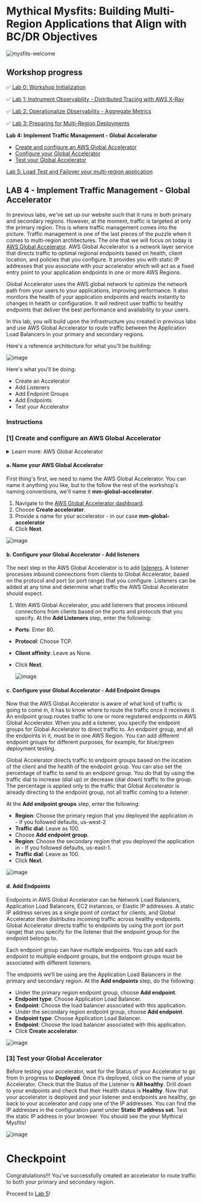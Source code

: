 # Mythical Mysfits: Building Multi-Region Applications that Align with BC/DR Objectives

![mysfits-welcome](../images/mysfits-welcome.png)

## Workshop progress
✅ [Lab 0: Workshop Initialization](../lab-0-init)

✅ [Lab 1: Instrument Observability - Distributed Tracing with AWS X-Ray](../lab-1-xray)

✅ [Lab 2: Operationalize Observability - Aggregate Metrics](../lab-2-agg)

✅ [Lab 3: Preparing for Multi-Region Deployments](../lab-3-mr-prep)

**Lab 4: Implement Traffic Management - Global Accelerator**

* [Create and configure an AWS Global Accelerator](#1-create-and-configure-an-aws-global-accelerator)
* [Configure your Global Accelerator](#2-configure-your-global-accelerator)
* [Test your Global Accelerator](#3-test-your-global-accelerator)

[Lab 5: Load Test and Failover your multi-region application](../lab-5-loadtest)

## LAB 4 - Implement Traffic Management - Global Accelerator

In previous labs, we've set up our website such that it runs in both primary and secondary regions. However, at the moment, traffic is targeted at only the primary region. This is where traffic management comes into the picture. Traffic management is one of the last pieces of the puzzle when it comes to multi-region architectures. The one that we will focus on today is [AWS Global Accelerator](https://aws.amazon.com/global-accelerator/). AWS Global Accelerator is a network layer service that directs traffic to optimal regional endpoints based on health, client location, and policies that you configure. It provides you with static IP addresses that you associate with your accelerator which will act as a fixed entry point to your application endpoints in one or more AWS Regions.

Global Accelerator uses the AWS global network to optimize the network path from your users to your applications, improving performance. It also monitors the health of your application endpoints and reacts instantly to changes in health or configuration. It will redirect user traffic to healthy endpoints that deliver the best performance and availability to your users.

In this lab, you will build upon the infrastructure you created in previous labs and use AWS Global Accelerator to route traffic between the Application Load Balancers in your primary and secondary regions.

Here's a reference architecture for what you'll be building:

![image](images/04-global-accelerator-architecture.png)

Here's what you'll be doing:
* Create an Accelerator
* Add Listeners
* Add Endpoint Groups
* Add Endpoints
* Test your Accelerator

### Instructions

### [1] Create and configure an AWS Global Accelerator

<details>
<summary>Learn more: AWS Global Accelerator</summary>
By default, AWS Global Accelerator will provision two (2) static IP addresses. These IP addresses are anycast from AWS edge locations so they allow access to your users from anywhere in the world and they will be automatically routed to the nearest edge to enter the AWS network. This allows you to use static IP addressing to access your application instead of DNS.

When routing, AWS Global Accelerator continues to use ALB/ELB health checks to ensure your application is up and running before routing traffic. If the health status of your application changes, AWS Global ACcelerator will route traffic to the next available endpoint. One of the benefits is that this allows you to focus on the application itself instead of working around client DNS caching for failovers.

Further reading:
* [AWS Global Accelerator FAQ](https://aws.amazon.com/global-accelerator/faqs/)
* [AWS Global Accelerator for Availability and Performance](https://aws.amazon.com/blogs/aws/new-aws-global-accelerator-for-availability-and-performance/)
</details>

#### a. Name your AWS Global Accelerator

First thing's first, we need to name the AWS Global Accelerator. You can name it anything you like, but to the follow the rest of the workshop's naming conventions, we'll name it **mm-global-accelerator**.

1. Navigate to the [AWS Global Accelerator dashboard](https://us-west-2.console.aws.amazon.com/ec2/v2/home?region=us-west-2#GlobalAcceleratorDashboard:).
2. Choose **Create accelerator**.
3. Provide a name for your accelerator - in our case **mm-global-accelerator**
4. Click **Next**.

  ![image](images/04-global-acc-name.png)

#### b. Configure your Global Accelerator - Add listeners

The next step in the AWS Global Accelerator is to add [listeners](https://docs.aws.amazon.com/global-accelerator/latest/dg/about-listeners.html). A listener processes inbound connections from clients to Global Accelerator, based on the protocol and port (or port range) that you configure. Listeners can be added at any time and determine what traffic the AWS Global Accelerator should expect.

1. With AWS Global Accelerator, you add listeners that process inbound connections from clients based on the ports and protocols that you specify. At the **Add Listeners** step, enter the following:

* **Ports**: Enter 80.
* **Protocol**: Choose TCP.
* **Client affinity**: Leave as None.
* Click **Next**.

  ![image](images/04-global-acc-listeners.png)

#### c. Configure your Global Accelerator - Add Endpoint Groups

Now that the AWS Global Accelerator is aware of what kind of traffic is going to come in, it has to know where to route the traffic once it receives it. An endpoint group routes traffic to one or more registered endpoints in AWS Global Accelerator. When you add a listener, you specify the endpoint groups for Global Accelerator to direct traffic to. An endpoint group, and all the endpoints in it, must be in one AWS Region. You can add different endpoint groups for different purposes, for example, for blue/green deployment testing.

Global Accelerator directs traffic to endpoint groups based on the location of the client and the health of the endpoint group. You can also set the percentage of traffic to send to an endpoint group. You do that by using the traffic dial to increase (dial up) or decrease (dial down) traffic to the group. The percentage is applied only to the traffic that Global Accelerator is already directing to the endpoint group, not all traffic coming to a listener.

At the **Add endpoint groups** step, enter the following:

* **Region**: Choose the primary region that you deployed the application in - If you followed defaults, us-west-2
* **Traffic dial**: Leave as 100.
* Choose **Add endpoint group**.
* **Region**: Choose the secondary region that you deployed the application in - If you followed defaults, us-east-1.
* **Traffic dial**: Leave as 100.
* Click **Next**.

![image](images/04-global-acc-endpoint-group.png)

#### d. Add Endpoints

Endpoints in AWS Global Accelerator can be Network Load Balancers, Application Load Balancers, EC2 instances, or Elastic IP addresses. A static IP address serves as a single point of contact for clients, and Global Accelerator then distributes incoming traffic across healthy endpoints. Global Accelerator directs traffic to endpoints by using the port (or port range) that you specify for the listener that the endpoint group for the endpoint belongs to.

Each endpoint group can have multiple endpoints. You can add each endpoint to multiple endpoint groups, but the endpoint groups must be associated with different listeners.

The endpoints we’ll be using are the Application Load Balancers in the primary and secondary region. At the **Add endpoints** step, do the following:

* Under the primary region endpoint group, choose **Add endpoint**.
* **Endpoint type**: Choose Application Load Balancer.
* **Endpoint**: Choose the load balancer associated with this application.
* Under the secondary region endpoint group, choose **Add endpoint**.
* **Endpoint type**: Choose Application Load Balancer.
* **Endpoint**: Choose the load balancer associated with this application.
* Click **Create accelerator**.

![image](images/04-global-acc-endpoints.png)

### [3] Test your Global Accelerator

Before testing your accelerator, wait for the Status of your Accelerator to go from In progress to **Deployed**. Once it’s deployed, click on the name of your Accelerator. Check that the Status of the Listener is **All healthy**. Drill down to your endpoints and check that their Health status is **Healthy**. Now that your accelerator is deployed and your listener and endpoints are healthy, go back to your accelerator and copy one of the IP addresses. You can find the IP addresses in the configuration panel under **Static IP address set**. Test the static IP address in your browser. You should see the your Mythical Mysfits!

![image](images/04-global-accelerator-static-ip.png)

# Checkpoint

Congratulations!!! You've successfully created an accelerator to route traffic to both your primary and secondary region.

Proceed to [Lab 5](../lab-5-loadtest)!
